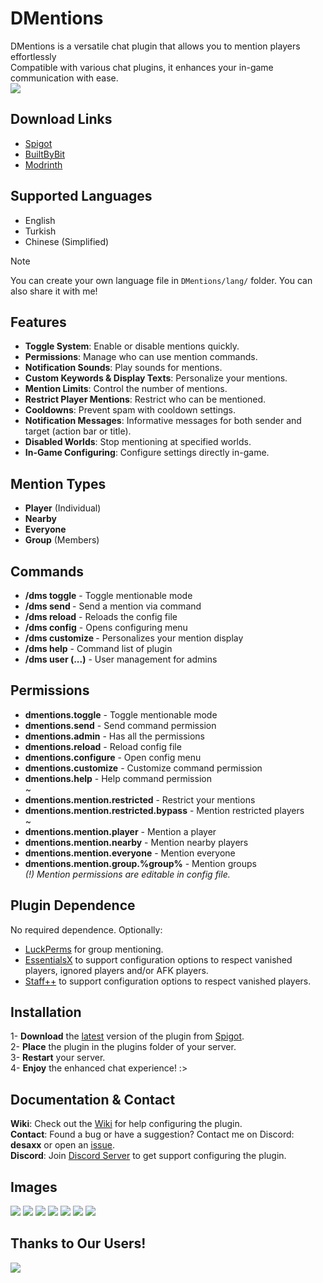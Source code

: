 # DMentions
DMentions is a versatile chat plugin that allows you to mention players effortlessly\
Compatible with various chat plugins, it enhances your in-game communication with ease.\
[![](https://img.shields.io/badge/Powered_with-DAPI-5B9AB5?style=flat&labelColor=345869)](https://github.com/desaxxx/DAPI/)

## Download Links
- [Spigot](https://www.spigotmc.org/resources/dmentions-%E2%9C%A8-advanced-player-mention.121452/)
- [BuiltByBit](https://builtbybit.com/resources/dmentions.57545/)
- [Modrinth](https://modrinth.com/plugin/dmentions)

## Supported Languages
- English
- Turkish
- Chinese (Simplified)

> [!NOTE]
> You can create your own language file in `DMentions/lang/` folder. You can also share it with me!

## Features
- **Toggle System**: Enable or disable mentions quickly.
- **Permissions**: Manage who can use mention commands.
- **Notification Sounds**: Play sounds for mentions.
- **Custom Keywords & Display Texts**: Personalize your mentions.
- **Mention Limits**: Control the number of mentions.
- **Restrict Player Mentions**: Restrict who can be mentioned.
- **Cooldowns**: Prevent spam with cooldown settings.
- **Notification Messages**: Informative messages for both sender and target (action bar or title).
- **Disabled Worlds**: Stop mentioning at specified worlds.
- **In-Game Configuring**: Configure settings directly in-game.

## Mention Types
- **Player** (Individual)
- **Nearby**
- **Everyone**
- **Group** (Members)

## Commands
- **/dms toggle** - Toggle mentionable mode
- **/dms send <keyword>** - Send a mention via command
- **/dms reload** - Reloads the config file
- **/dms config** - Opens configuring menu
- **/dms customize <display>** - Personalizes your mention display
- **/dms help** - Command list of plugin
- **/dms user (...)** - User management for admins

## Permissions
- **dmentions.toggle** - Toggle mentionable mode
- **dmentions.send** - Send command permission
- **dmentions.admin** - Has all the permissions
- **dmentions.reload** - Reload config file
- **dmentions.configure** - Open config menu
- **dmentions.customize** - Customize command permission
- **dmentions.help** - Help command permission\
~
- **dmentions.mention.restricted** - Restrict your mentions
- **dmentions.mention.restricted.bypass** - Mention restricted players\
~
- **dmentions.mention.player** - Mention a player
- **dmentions.mention.nearby** - Mention nearby players
- **dmentions.mention.everyone** - Mention everyone
- **dmentions.mention.group.%group%** - Mention groups\
*(!) Mention permissions are editable in config file.*

## Plugin Dependence
No required dependence. Optionally:
- [LuckPerms](https://luckperms.net/) for group mentioning.
- [EssentialsX](https://essentialsx.net/) to support configuration options to respect vanished players, ignored players and/or AFK players.
- [Staff++](https://www.spigotmc.org/resources/staff.83562/) to support configuration options to respect vanished players.

## Installation
1- **Download** the <ins>latest</ins> version of the plugin from [Spigot](https://www.spigotmc.org/resources/dmentions-%E2%9C%A8-advanced-player-mention.121452/).\
2- **Place** the plugin in the plugins folder of your server.\
3- **Restart** your server.\
4- **Enjoy** the enhanced chat experience! :>

## Documentation & Contact
**Wiki**: Check out the [Wiki](https://github.com/desaxxx/DMentions/wiki) for help configuring the plugin.\
**Contact**: Found a bug or have a suggestion? Contact me on Discord: **desaxx** or open an [issue](https://github.com/desaxxx/DMentions/issues).\
**Discord**: Join [Discord Server](https://discord.gg/dN6RUzZGgJ) to get support configuring the plugin.

## Images
![](https://i.imgur.com/820NYD9.png)
![](https://i.imgur.com/Mfs5lTp.png)
![](https://i.imgur.com/o32GVnW.png)
![](https://i.imgur.com/9nPvblf.png)
![](https://i.imgur.com/HJNJ1qz.png)
![](https://i.imgur.com/ZWb7ne8.png)
![](https://i.imgur.com/EiYUPji.png)

## Thanks to Our Users!
![](https://bstats.org/signatures/bukkit/DMentions.svg)
